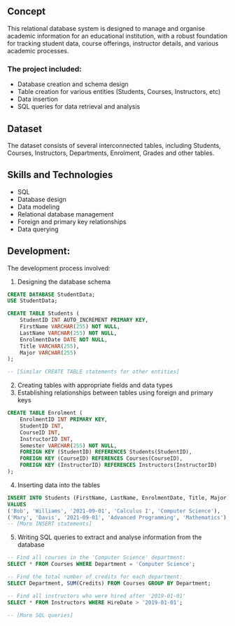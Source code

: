 ## Concept
This relational database system is designed to manage and organise academic information for an educational institution, with a robust foundation for tracking student data, course offerings, instructor details, and various academic processes.

### The project included:
- Database creation and schema design
- Table creation for various entities (Students, Courses, Instructors, etc)
- Data insertion
- SQL queries for data retrieval and analysis

## Dataset

The dataset consists of several interconnected tables, including Students, Courses, Instructors, Departments, Enrolment, Grades and other tables.

## Skills and Technologies

- SQL
- Database design
- Data modeling
- Relational database management
- Foreign and primary key relationships
- Data querying

## Development:
The development process involved:

1. Designing the database schema
``` sql
CREATE DATABASE StudentData;
USE StudentData;

CREATE TABLE Students (
    StudentID INT AUTO_INCREMENT PRIMARY KEY,
    FirstName VARCHAR(255) NOT NULL,
    LastName VARCHAR(255) NOT NULL,
    EnrolmentDate DATE NOT NULL,
    Title VARCHAR(255),
    Major VARCHAR(255)
);

-- [Similar CREATE TABLE statements for other entities]
```

2. Creating tables with appropriate fields and data types
3. Establishing relationships between tables using foreign and primary keys
``` sql
CREATE TABLE Enrolment (
    EnrolmentID INT PRIMARY KEY,
    StudentID INT,
    CourseID INT,
    InstructorID INT,
    Semester VARCHAR(255) NOT NULL,
    FOREIGN KEY (StudentID) REFERENCES Students(StudentID),
    FOREIGN KEY (CourseID) REFERENCES Courses(CourseID),
    FOREIGN KEY (InstructorID) REFERENCES Instructors(InstructorID)
);
```
4. Inserting data into the tables
``` sql
INSERT INTO Students (FirstName, LastName, EnrolmentDate, Title, Major)
VALUES
('Bob', 'Williams', '2021-09-01', 'Calculus I', 'Computer Science'),
('Mary', 'Davis', '2021-09-01', 'Advanced Programming', 'Mathematics'),
-- [More INSERT statements]
```
5. Writing SQL queries to extract and analyse information from the database
``` sql
-- Find all courses in the 'Computer Science' department:
SELECT * FROM Courses WHERE Department = 'Computer Science';

-- Find the total number of credits for each department:
SELECT Department, SUM(Credits) FROM Courses GROUP BY Department;

-- Find all instructors who were hired after '2019-01-01'
SELECT * FROM Instructors WHERE HireDate > '2019-01-01';

-- [More SQL queries]
```
